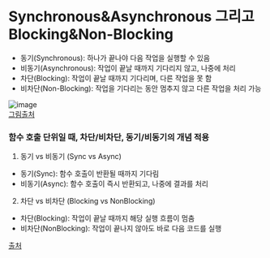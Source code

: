 # Synchronous&Asynchronous 그리고 Blocking&Non-Blocking
- 동기(Synchronous): 하나가 끝나야 다음 작업을 실행할 수 있음
- 비동기(Asynchronous): 작업이 끝날 때까지 기다리지 않고, 나중에 처리
- 차단(Blocking): 작업이 끝날 때까지 기다리며, 다른 작업을 못 함
- 비차단(Non-Blocking): 작업을 기다리는 동안 멈추지 않고 다른 작업을 처리 가능   


![image](https://github.com/user-attachments/assets/a218cd73-7b4c-4290-ac4c-e310ddc6f1c0)   
[그림출처](https://homoefficio.github.io/2017/02/19/Blocking-NonBlocking-Synchronous-Asynchronous/)    

### 함수 호출 단위일 때, 차단/비차단, 동기/비동기의 개념 적용
1. 동기 vs 비동기 (Sync vs Async)
- 동기(Sync): 함수 호출이 반환될 때까지 기다림
- 비동기(Async): 함수 호출이 즉시 반환되고, 나중에 결과를 처리   
2. 차단 vs 비차단 (Blocking vs NonBlocking)
- 차단(Blocking): 작업이 끝날 때까지 해당 실행 흐름이 멈춤
- 비차단(NonBlocking): 작업이 끝나지 않아도 바로 다음 코드를 실행


[출처](https://musma.github.io/2019/04/17/blocking-and-synchronous.html)
